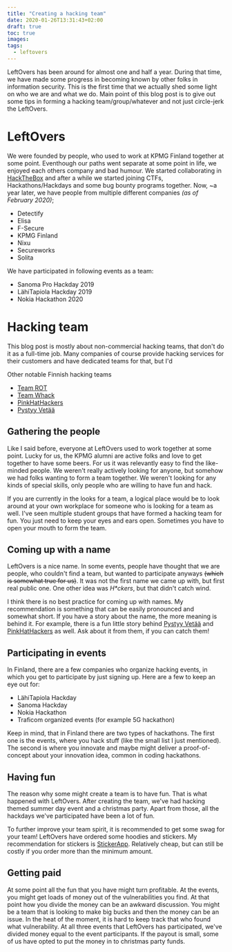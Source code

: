 ```yaml
---
title: "Creating a hacking team"
date: 2020-01-26T13:31:43+02:00
draft: true
toc: true
images:
tags:
  - leftovers
---
```

LeftOvers has been around for almost one and half a year. During that time, we have made some progress in becoming known by other folks in information security. This is the first time that we actually shed some light on who we are and what we do. Main point of this blog post is to give out some tips in forming a hacking team/group/whatever and not just circle-jerk the LeftOvers.

# LeftOvers
We were founded by people, who used to work at KPMG Finland together at some point. Eventhough our paths went separate at some point in life, we enjoyed each others company and bad humour. We started collaborating in [HackTheBox](https://hackthebox.eu) and after a while we started joining CTFs, Hackathons/Hackdays and some bug bounty programs together. Now, ~a year later, we have people from multiple different companies _(as of February 2020)_;

- Detectify
- Elisa
- F-Secure
- KPMG Finland
- Nixu
- Secureworks
- Solita

We have participated in following events as a team:

- Sanoma Pro Hackday 2019
- LähiTapiola Hackday 2019
- Nokia Hackathon 2020

# Hacking team
This blog post is mostly about non-commercial hacking teams, that don't do it as a full-time job. Many companies of course provide hacking services for their customers and have dedicated teams for that, but I'd 

Other notable Finnish hacking teams

- [Team ROT](https://teamrot.fi/)
- [Team Whack](https://fi.wikipedia.org/wiki/Team_Whack_%E2%80%93_kaikki_on_hakkeroitavissa)
- [PinkHatHackers](https://twitter.com/pinkhathackers)
- [Pystyy Vetää](https://pystyyvetaa.fi/)

## Gathering the people
Like I said before, everyone at LeftOvers used to work together at some point. Lucky for us, the KPMG alumni are active folks and love to get together to have some beers. For us it was relevantly easy to find the like-minded people. We weren't really actively looking for anyone, but somehow we had folks wanting to form a team together. We weren't looking for any kinds of special skills, only people who are willing to have fun and hack.

If you are currently in the looks for a team, a logical place would be to look around at your own workplace for someone who is looking for a team as well. I've seen multiple student groups that have formed a hacking team for fun. You just need to keep your eyes and ears open. Sometimes you have to open your mouth to form the team.

## Coming up with a name
LeftOvers is a nice name. In some events, people have thought that we are people, who couldn't find a team, but wanted to participate anyways ~~(which is somewhat true for us)~~. It was not the first name we came up with, but first real public one. One other idea was _H*ckers_, but that didn't catch wind.

I think there is no best practice for coming up with names. My recommendation is something that can be easily pronounced and somewhat short. If you have a story about the name, the more meaning is behind it. For example, there is a fun little story behind [Pystyy Vetää](https://pystyyvetaa.fi/) and [PinkHatHackers](https://twitter.com/pinkhathackers) as well. Ask about it from them, if you can catch them!

## Participating in events
In Finland, there are a few companies who organize hacking events, in which you get to participate by just signing up. Here are a few to keep an eye out for:

- LähiTapiola Hackday
- Sanoma Hackday
- Nokia Hackathon
- Traficom organized events (for example 5G hackathon)

Keep in mind, that in Finland there are two types of hackathons. The first one is the events, where you hack stuff (like the small list I just mentioned). The second is where you innovate and maybe might deliver a proof-of-concept about your innovation idea, common in coding hackathons.

## Having fun
The reason why some might create a team is to have fun. That is what happened with LeftOvers. After creating the team, we've had hacking themed summer day event and a christmas party. Apart from those, all the hackdays we've participated have been a lot of fun. 

To further improve your team spirit, it is recommended to get some swag for your team! LeftOvers have ordered some hoodies and stickers. My recommendation for stickers is [StickerApp](https://stickerapp.fi). Relatively cheap, but can still be costly if you order more than the minimum amount.

## Getting paid
At some point all the fun that you have might turn profitable. At the events, you might get loads of money out of the vulnerabilities you find. At that point how you divide the money can be an awkward discussion. You might be a team that is looking to make big bucks and then the money can be an issue. In the heat of the moment, it is hard to keep track that who found what vulnerability. At all three events that LeftOvers has participated, we've divided money equal to the event participants. If the payout is small, some of us have opted to put the money in to christmas party funds.